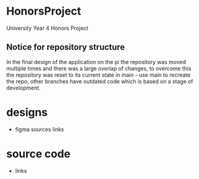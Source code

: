 # HonorsProject
University Year 4 Honors Project
## Notice for repository structure
In the final design of the application on the pi the repository was moved multiple times and there was a large overlap of changes, to overcome this the repository was reset to its current state in main - use main to recreate the repo, other branches have outdated code which is based on a stage of development.

# designs
- figma sources links

# source code
- links
